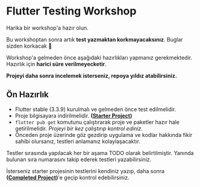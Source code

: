# Flutter Testing Workshop

Harika bir workshop'a hazır olun.

Bu workshoptan sonra artık **test yazmaktan korkmayacaksınız**. Buglar sizden korkacak 👀

Workshop'a gelmeden önce aşağıdaki hazırlıkları yapmanız gerekmektedir. Hazırlık için **harici süre verilmeyecketir**.

**Projeyi daha sonra incelemek isterseniz, repoya yıldız atabilirsiniz.**

## Ön Hazırlık

- Flutter stable (3.3.9) kurulmalı ve gelmeden önce test edilmelidir.
- Proje bilgisayara indirilmelidir. **([Starter Project](https://github.com/bgoktugozdemir/Flutter-Testing-Workshop/tree/starter))**
- `flutter pub get` komutunu çalıştırarak proje ve paketler hazır hale getirilmelidir. *Projeyi bir kez çalıştırıp kontrol ediniz.*
- Önceden proje üzerinde göz gezdirip uygulama ve kodlar hakkında fikir sahibi olursanız, testleri anlamanız kolaylaşacaktır.

Testler sırasında yapılacak her bir aşama TODO olarak belirtilmiştir. Yanında bulunan sıra numarasını takip ederek testleri yazabilirsiniz.

İsterseniz starter projesinin testlerini kendiniz yazıp, daha sonra **([Completed Project](https://github.com/bgoktugozdemir/Flutter-Testing-Workshop/tree/completed))**'e geçip kontrol edebilirsiniz.